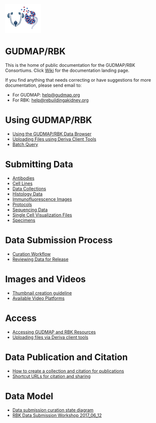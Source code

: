 ![Combined logo for RBK and GUDMAP](wiki_images/gudmap-rbk-github-icon.png)

# GUDMAP/RBK
This is the home of public documentation for the GUDMAP/RBK Consortiums. Click [Wiki](https://github.com/informatics-isi-edu/gudmap-rbk/wiki) for 
the documentation landing page. 

If you find anything that needs correcting or have suggestions for more documentation, please send email to:
- For GUDMAP: help@gudmap.org
- For RBK: help@rebuildingakidney.org


# Using GUDMAP/RBK
* [Using the GUDMAP/RBK Data Browser](Using-the-GUDMAP-RBK-Data-Browser)
* [Uploading Files using Deriva Client Tools](Uploading-files-via-Deriva-client-tools)
* [Batch Query](Batch-Query)

# Submitting Data
* [Antibodies](Submitting-Antibodies)
* [Cell Lines](Submitting-Cell-Lines)
* [Data Collections](Submitting-Data-Collections)
* [Histology Data](Submitting-Specimen-Data)
* [Immunofluorescence Images](Submitting-Specimen-Data)
* [Protocols](Submitting-Protocols)
* [Sequencing Data](Submitting-Sequencing-Data)
* [Single Cell Visualization Files](Submitting-Single-Cell-Visualization-Files)
* [Specimens](Submitting-Specimen-Data)

# Data Submission Process
* [Curation Workflow](Curation-Workflow)
* [Reviewing Data for Release](Reviewing-Data)

# Images and Videos
* [Thumbnail creation guideline](Thumbnail-creation-guideline)
* [Available Video Platforms](Video-Players)

# Access
* [Accessing GUDMAP and RBK Resources](Accessing-GUDMAP-and-RBK-Resources)
* [Uploading files via Deriva client tools](https://github.com/informatics-isi-edu/gudmap-rbk/wiki/Uploading-files-via-Deriva-client-tools)

# Data Publication and Citation
* [How to create a collection and citation for publications](Data-publication-and-citation)
* [Shortcut URLs for citation and sharing](Shortcut-URLs-for-citation-and-sharing)

# Data Model
* [Data submission curation state diagram](Data-submission---curation-state-diagram)
* [RBK Data Submission Workshop 2017_06_12](Data-Submission-Workshop-2017_06_12)
